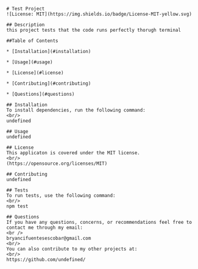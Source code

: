 
    # Test Project
    ![License: MIT](https://img.shields.io/badge/License-MIT-yellow.svg)
    
    ## Description 
    this project tests that the code runs perfectly thorugh terminal
    
    ##Table of Contents

    * [Installation](#installation)

    * [Usage](#usage)

    * [License](#license)

    * [Contributing](#contributing)

    * [Questions](#questions)

    ## Installation
    To install dependencies, run the following command:
    <br/>
    undefined

    ## Usage
    undefined

    ## License
    This applicaton is covered under the MIT license.
    <br/>
    (https://opensource.org/licenses/MIT)
    
    ## Contributing
    undefined
    
    ## Tests
    To run tests, use the following command:
    <br/>
    npm test
    
    ## Questions
    If you have any questions, concerns, or recommendations feel free to contact me through my email:
    <br />
    bryancifuentesescobar@gmail.com
    <br/>
    You can also contribute to my other projects at:
    <br/>
    https://github.com/undefined/
  